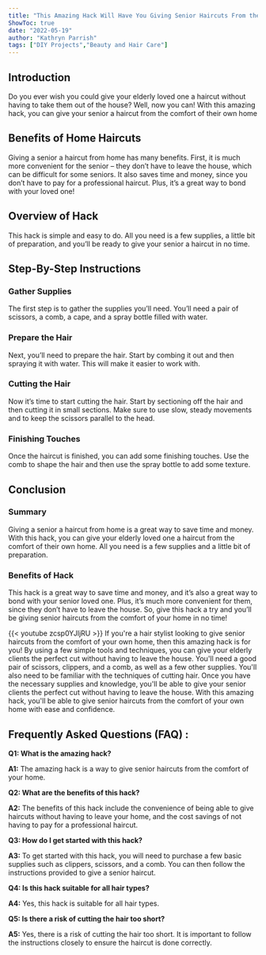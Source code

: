 ```yaml
---
title: "This Amazing Hack Will Have You Giving Senior Haircuts From the Comfort of Your Home!"
ShowToc: true 
date: "2022-05-19"
author: "Kathryn Parrish" 
tags: ["DIY Projects","Beauty and Hair Care"]
---
```

## Introduction

Do you ever wish you could give your elderly loved one a haircut without having to take them out of the house? Well, now you can! With this amazing hack, you can give your senior a haircut from the comfort of their own home

## Benefits of Home Haircuts

Giving a senior a haircut from home has many benefits. First, it is much more convenient for the senior – they don’t have to leave the house, which can be difficult for some seniors. It also saves time and money, since you don’t have to pay for a professional haircut. Plus, it’s a great way to bond with your loved one!

## Overview of Hack

This hack is simple and easy to do. All you need is a few supplies, a little bit of preparation, and you’ll be ready to give your senior a haircut in no time.

## Step-By-Step Instructions

### Gather Supplies

The first step is to gather the supplies you’ll need. You’ll need a pair of scissors, a comb, a cape, and a spray bottle filled with water.

### Prepare the Hair

Next, you’ll need to prepare the hair. Start by combing it out and then spraying it with water. This will make it easier to work with.

### Cutting the Hair

Now it’s time to start cutting the hair. Start by sectioning off the hair and then cutting it in small sections. Make sure to use slow, steady movements and to keep the scissors parallel to the head.

### Finishing Touches

Once the haircut is finished, you can add some finishing touches. Use the comb to shape the hair and then use the spray bottle to add some texture.

## Conclusion

### Summary

Giving a senior a haircut from home is a great way to save time and money. With this hack, you can give your elderly loved one a haircut from the comfort of their own home. All you need is a few supplies and a little bit of preparation.

### Benefits of Hack

This hack is a great way to save time and money, and it’s also a great way to bond with your senior loved one. Plus, it’s much more convenient for them, since they don’t have to leave the house. So, give this hack a try and you’ll be giving senior haircuts from the comfort of your home in no time!

{{< youtube zcsp0YJljRU >}} 
If you're a hair stylist looking to give senior haircuts from the comfort of your own home, then this amazing hack is for you! By using a few simple tools and techniques, you can give your elderly clients the perfect cut without having to leave the house. You'll need a good pair of scissors, clippers, and a comb, as well as a few other supplies. You'll also need to be familiar with the techniques of cutting hair. Once you have the necessary supplies and knowledge, you'll be able to give your senior clients the perfect cut without having to leave the house. With this amazing hack, you'll be able to give senior haircuts from the comfort of your own home with ease and confidence.

## Frequently Asked Questions (FAQ) :
**Q1: What is the amazing hack?**

**A1:** The amazing hack is a way to give senior haircuts from the comfort of your home.

**Q2: What are the benefits of this hack?**

**A2:** The benefits of this hack include the convenience of being able to give haircuts without having to leave your home, and the cost savings of not having to pay for a professional haircut.

**Q3: How do I get started with this hack?**

**A3:** To get started with this hack, you will need to purchase a few basic supplies such as clippers, scissors, and a comb. You can then follow the instructions provided to give a senior haircut.

**Q4: Is this hack suitable for all hair types?**

**A4:** Yes, this hack is suitable for all hair types.

**Q5: Is there a risk of cutting the hair too short?**

**A5:** Yes, there is a risk of cutting the hair too short. It is important to follow the instructions closely to ensure the haircut is done correctly.



